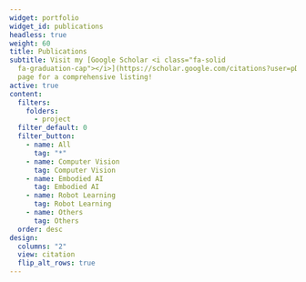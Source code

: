 ```yaml
---
widget: portfolio
widget_id: publications
headless: true
weight: 60
title: Publications
subtitle: Visit my [Google Scholar <i class="fa-solid
  fa-graduation-cap"></i>](https://scholar.google.com/citations?user=pD1NOyUAAAAJ&hl)
  page for a comprehensive listing!
active: true
content:
  filters:
    folders:
      - project
  filter_default: 0
  filter_button:
    - name: All
      tag: "*"
    - name: Computer Vision
      tag: Computer Vision
    - name: Embodied AI
      tag: Embodied AI
    - name: Robot Learning
      tag: Robot Learning
    - name: Others
      tag: Others
  order: desc
design:
  columns: "2"
  view: citation
  flip_alt_rows: true
---
```

